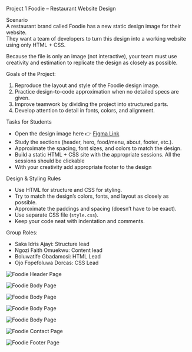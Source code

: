 Project 1
Foodie – Restaurant Website Design

Scenario  
A restaurant brand called Foodie has a new static design image for their website.  
They want a team of developers to turn this design into a working website using only HTML + CSS.  

Because the file is only an image (not interactive), your team must use creativity and estimation to replicate the design as closely as possible.  

Goals of the Project:
1. Reproduce the layout and style of the Foodie design image.  
2. Practice design-to-code approximation when no detailed specs are given.  
3. Improve teamwork by dividing the project into structured parts.  
4. Develop attention to detail in fonts, colors, and alignment.  

Tasks for Students  
- Open the design image here 👉 [Figma Link](https://www.figma.com/design/gy3gjJwI0IZwQB6SZqrWTN/Foodie?node-id=0-1&t=7HgXSe0GPHWqrbDV-1)  
- Study the sections (header, hero, food/menu, about, footer, etc.).  
- Approximate the spacing, font sizes, and colors to match the design.  
- Build a static HTML + CSS site with the appropriate sessions. All the sessions should be clickable
- With your creativity add appropriate footer to the design

 Design & Styling Rules  
- Use HTML for structure and CSS for styling.  
- Try to match the design’s colors, fonts, and layout as closely as possible.  
- Approximate the paddings and spacing (doesn’t have to be exact).  
- Use separate CSS file (`style.css`).  
- Keep your code neat with indentation and comments.  


Group Roles:
- Saka Idris Ajayi: Structure lead
- Ngozi Faith Omuekwu: Content lead
- Boluwatife Gbadamosi: HTML Lead
- Ojo Fopefoluwa Dorcas: CSS Lead



<!-- Header -->
![Foodie Header Page](https://github.com/user-attachments/assets/7bec217f-cbdf-4415-8514-51902e24f3ad)



<!-- Main Body -->
![Foodie Body Page](https://github.com/user-attachments/assets/bc5b0680-fff3-4683-939b-625f135f9dfa)



<!-- Middle Body -->
![Foodie Body Page](https://github.com/user-attachments/assets/7c5f19e8-126d-4efe-8cb7-1b2b6c868b9a)

![Foodie Body Page](https://github.com/user-attachments/assets/ddfb1796-ad34-4644-ad73-250e851989b2)

![Foodie Body Page](https://github.com/user-attachments/assets/1bfd726c-c940-4fdb-bdd3-f5d4286aec4f)



<!-- Contact  -->
![Foodie Contact Page](https://github.com/user-attachments/assets/7c175407-832b-4ec8-87d0-fdd82a215bb9)


<!-- Footer -->
![Foodie Footer Page](https://github.com/user-attachments/assets/ae4d8109-ed80-4b94-ba5f-ef324555a43f)



